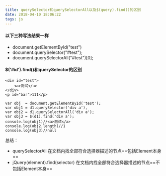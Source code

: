 ```yaml
---
title: querySelector和querySelectorAll以及$(query).find()的区别
date: 2018-04-10 18:06:22
tags: js
---
```


#### 以下三种写法结果一样
- document.getElementById("test")  
- document.querySelector("#test");
- document.querySelectorAll("#test")[0];



#### $('#id').find()和querySelector的区别

```
<div id="test">
    <a>测试</a>
</div>
<p id="bar">111</p>

var obj  = document.getElementById('test');
var obj1 = d1.querySelector('div a'),
var obj2 = d1.querySelectorAll('div a');
var obj3 = $(d1).find('div a');
console.log(obj1)//<a>测试</a>
console.log(obj2.length)//1
console.log(obj3)//null
```
总结：
- querySelectorAll 在文档内找全部符合选择器描述的节点==包括Element本身==
- jQuery(element).find(selector) 在文档内找全部符合选择器描述的节点==不包括Element本身==
